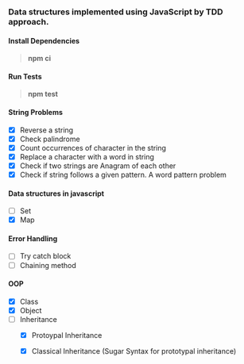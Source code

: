 ### Data structures implemented using JavaScript by TDD approach.
#### Install Dependencies
> **npm ci**

#### Run Tests
> **npm test** 

#### String Problems
- [x] Reverse a string
- [x] Check palindrome
- [x] Count occurrences of character in the string
- [x] Replace a character with a word in string
- [x] Check if two strings are Anagram of each other
- [x] Check if string follows a given pattern. A word pattern problem
#### Data structures in javascript
- [ ] Set
- [x] Map
#### Error Handling
- [ ] Try catch block
- [ ] Chaining method
#### OOP 
- [x] Class
- [x] Object
- [ ] Inheritance
    - [x] Protoypal Inheritance 
    - [x] Classical Inheritance (Sugar Syntax for prototypal inheritance)

